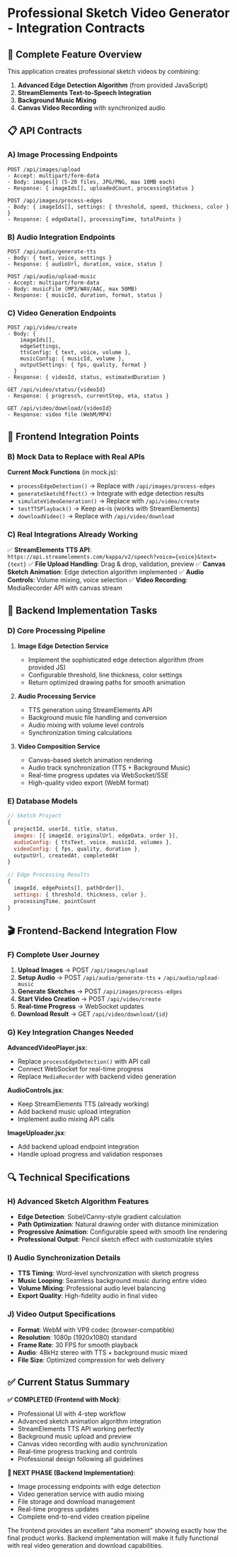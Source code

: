 # Professional Sketch Video Generator - Integration Contracts

## 🎯 Complete Feature Overview
This application creates professional sketch videos by combining:
1. **Advanced Edge Detection Algorithm** (from provided JavaScript)
2. **StreamElements Text-to-Speech Integration** 
3. **Background Music Mixing**
4. **Canvas Video Recording** with synchronized audio

## 📋 API Contracts

### A) Image Processing Endpoints
```
POST /api/images/upload
- Accept: multipart/form-data
- Body: images[] (5-20 files, JPG/PNG, max 10MB each)
- Response: { imageIds[], uploadedCount, processingStatus }

POST /api/images/process-edges
- Body: { imageIds[], settings: { threshold, speed, thickness, color } }
- Response: { edgeData[], processingTime, totalPoints }
```

### B) Audio Integration Endpoints  
```
POST /api/audio/generate-tts
- Body: { text, voice, settings }
- Response: { audioUrl, duration, voice, status }

POST /api/audio/upload-music
- Accept: multipart/form-data  
- Body: musicFile (MP3/WAV/AAC, max 50MB)
- Response: { musicId, duration, format, status }
```

### C) Video Generation Endpoints
```
POST /api/video/create
- Body: { 
    imageIds[], 
    edgeSettings,
    ttsConfig: { text, voice, volume },
    musicConfig: { musicId, volume },
    outputSettings: { fps, quality, format }
  }
- Response: { videoId, status, estimatedDuration }

GET /api/video/status/{videoId}
- Response: { progress%, currentStep, eta, status }

GET /api/video/download/{videoId}  
- Response: video file (WebM/MP4)
```

## 🔧 Frontend Integration Points

### B) Mock Data to Replace with Real APIs
**Current Mock Functions** (in mock.js):
- `processEdgeDetection()` → Replace with `/api/images/process-edges`
- `generateSketchEffect()` → Integrate with edge detection results
- `simulateVideoGeneration()` → Replace with `/api/video/create`
- `testTTSPlayback()` → Keep as-is (works with StreamElements)
- `downloadVideo()` → Replace with `/api/video/download`

### C) Real Integrations Already Working
✅ **StreamElements TTS API**: `https://api.streamelements.com/kappa/v2/speech?voice={voice}&text={text}`
✅ **File Upload Handling**: Drag & drop, validation, preview
✅ **Canvas Sketch Animation**: Edge detection algorithm implemented
✅ **Audio Controls**: Volume mixing, voice selection
✅ **Video Recording**: MediaRecorder API with canvas stream

## 🎨 Backend Implementation Tasks

### D) Core Processing Pipeline
1. **Image Edge Detection Service**
   - Implement the sophisticated edge detection algorithm (from provided JS)
   - Configurable threshold, line thickness, color settings
   - Return optimized drawing paths for smooth animation

2. **Audio Processing Service**  
   - TTS generation using StreamElements API
   - Background music file handling and conversion
   - Audio mixing with volume level controls
   - Synchronization timing calculations

3. **Video Composition Service**
   - Canvas-based sketch animation rendering
   - Audio track synchronization (TTS + Background Music)
   - Real-time progress updates via WebSocket/SSE
   - High-quality video export (WebM format)

### E) Database Models
```javascript
// Sketch Project
{
  projectId, userId, title, status,
  images: [{ imageId, originalUrl, edgeData, order }],
  audioConfig: { ttsText, voice, musicId, volumes },
  videoConfig: { fps, quality, duration },
  outputUrl, createdAt, completedAt
}

// Edge Processing Results  
{
  imageId, edgePoints[], pathOrder[], 
  settings: { threshold, thickness, color },
  processingTime, pointCount
}
```

## 🎬 Frontend-Backend Integration Flow

### F) Complete User Journey
1. **Upload Images** → POST `/api/images/upload`
2. **Setup Audio** → POST `/api/audio/generate-tts` + `/api/audio/upload-music`  
3. **Generate Sketches** → POST `/api/images/process-edges`
4. **Start Video Creation** → POST `/api/video/create`
5. **Real-time Progress** → WebSocket updates
6. **Download Result** → GET `/api/video/download/{id}`

### G) Key Integration Changes Needed
**AdvancedVideoPlayer.jsx**:
- Replace `processEdgeDetection()` with API call
- Connect WebSocket for real-time progress
- Replace `MediaRecorder` with backend video generation

**AudioControls.jsx**:
- Keep StreamElements TTS (already working)
- Add backend music upload integration  
- Implement audio mixing API calls

**ImageUploader.jsx**:
- Add backend upload endpoint integration
- Handle upload progress and validation responses

## 🔍 Technical Specifications

### H) Advanced Sketch Algorithm Features
- **Edge Detection**: Sobel/Canny-style gradient calculation
- **Path Optimization**: Natural drawing order with distance minimization  
- **Progressive Animation**: Configurable speed with smooth line rendering
- **Professional Output**: Pencil sketch effect with customizable styles

### I) Audio Synchronization Details  
- **TTS Timing**: Word-level synchronization with sketch progress
- **Music Looping**: Seamless background music during entire video
- **Volume Mixing**: Professional audio level balancing
- **Export Quality**: High-fidelity audio in final video

### J) Video Output Specifications
- **Format**: WebM with VP9 codec (browser-compatible)
- **Resolution**: 1080p (1920x1080) standard
- **Frame Rate**: 30 FPS for smooth playback
- **Audio**: 48kHz stereo with TTS + background music mixed
- **File Size**: Optimized compression for web delivery

## ✅ Current Status Summary

**✅ COMPLETED (Frontend with Mock)**:
- Professional UI with 4-step workflow
- Advanced sketch animation algorithm integration
- StreamElements TTS API working perfectly
- Background music upload and preview  
- Canvas video recording with audio synchronization
- Real-time progress tracking and controls
- Professional design following all guidelines

**🔄 NEXT PHASE (Backend Implementation)**:
- Image processing endpoints with edge detection
- Video generation service with audio mixing
- File storage and download management
- Real-time progress updates
- Complete end-to-end video creation pipeline

The frontend provides an excellent "aha moment" showing exactly how the final product works. Backend implementation will make it fully functional with real video generation and download capabilities.
